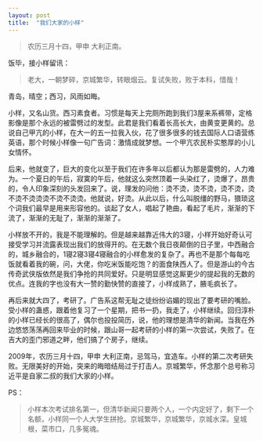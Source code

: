 ```yaml
---
layout: post
title:  "我们大家的小样"
---
```


> 农历三月十四，甲申   大利正南。

饭毕，接小样留讯：

> 老大，一朝梦碎，京城繁华，转眼烟云。复试失败，败于本科，惜哉！

青岛，晴空；西习，风雨如晦。

小样，又名山货。西习素食者。习惯是每天上完厕所跑到我们3屋来系裤带，定格影像是那个永远的被雷劈过的发型。此君是我们看着长高长大，由黄变更黄的。总说自己甲亢的小样，在大一的五一拉我入伙，花了很多很多的钱去国际人口语营练英语，那个时候小样像一句广告词：激情成就梦想。一个甲亢农民朴实憨厚的小儿女情怀。

后来，他就变了，巨大的变化以至于我们在许多年以后都认为那是雷劈的，人力难为。一个夏日的午后，寂寞的午后，他就这么突然顶着一头染红了，烫爆了，昂贵的，令人印象深刻的头发回来了。说，理发的问他：烫不烫，烫不烫，烫不烫，烫不烫不烫烫烫不烫不烫烫。他就说，好烫。从此以后，什么叫脱缰的野马，猥琐这个词我们最早是用来形容他的。谈起了女人，唱起了艳曲，看起了毛片，渐渐的下流了，渐渐的无耻了，渐渐的渐渐了。

小样放不开的，我是不能理解的。但是越来越靠近伟大的3寝，小样开始好奇认可接受学习并流露表现出我们的放得开的。在无数个我日夜颠倒的日子里，中西融合的，城乡融合的，1寝2寝3寝4寝融合的小样愈发的复杂了。再也不是那个每每吃饭就看着我的碗，问，大佬，你吃米饭能吃饱？的面食陕西人了。但是游山的今古传奇武侠版依然是我们争抢的共同爱好。只是明显感觉这厮更少的提起我的无数的优点。连我的字也没有大一赞的勤快赞的直接了，小样成熟了，腋毛疯长了。

再后来就大四了，考研了。广告系这帮无耻之徒纷纷谄媚的现出了要考研的嘴脸。受小样的蛊惑，跟着他复习了一个星期，把书一扔，我走了，小样继续。回归淳朴的小样已经长的很高了，偶尔也投投简历，说，他的理想是清华的新闻。当我在外边悠悠荡荡再回来毕业的时候，跟山哥一起考研的小样的第一次尝试，失败了。在吉大的歪门邪道之畔，他们搞了个房子，继续。

2009年，农历三月十四，甲申   大利正南，忌驾马，宜造车。小样的第二次考研失败。无限美好的开始，突来的晦暗结局过于打击人。京城繁华，怀念那个总号称习近平是自家二叔的我们大家的小样。



PS：

> 小样本次考试排名第一，但清华新闻只要两个人，一个内定好了，剩下一个名额，小样同一个人大学生拼抢。京城繁华，京城繁华，京城水深。皇城根，菜市口，几多冤魂。

